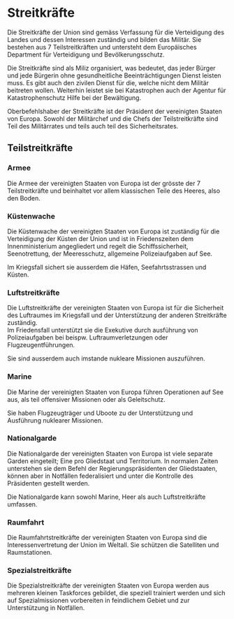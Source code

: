 # Streitkräfte
Die Streitkräfte der Union sind gemäss Verfassung für die Verteidigung des Landes und dessen Interessen zuständig und bilden das Militär. Sie bestehen aus 7 Teilstreitkräften und untersteht dem Europäisches Department für Verteidigung und Bevölkerungsschutz.   

Die Streitkräfte sind als Miliz organisiert, was bedeutet, das jeder Bürger und jede Bürgerin ohne gesundheitliche Beeinträchtigungen Dienst leisten muss. Es gibt auch den zivilen Dienst für die, welche nicht dem Militär beitreten wollen. Weiterhin leistet sie bei Katastrophen auch der Agentur für Katastrophenschutz Hilfe bei der Bewältigung.  

Oberbefehlshaber der Streitkräfte ist der Präsident der vereinigten Staaten von Europa. Sowohl der Militärchef und die Chefs der Teilstreitkräfte sind Teil des Militärrates und teils auch teil des Sicherheitsrates.  

## Teilstreitkräfte
### Armee
Die Armee der vereinigten Staaten von Europa ist der grösste der 7 Teilstreitkräfte und beinhaltet vor allem klassischen Teile des Heeres, also den Boden.   

### Küstenwache
Die Küstenwache der vereinigten Staaten von Europa ist zuständig für die Verteidigung der Küsten der Union und ist in Friedenszeiten dem Innenministerium angegliedert und regelt die Schiffssicherheit, Seenotrettung, der Meeresschutz, allgemeine Polizeiaufgaben auf See.  

Im Kriegsfall sichert sie ausserdem die Häfen, Seefahrtsstrassen und Küsten.  

### Luftstreitkräfte
Die Luftstreitkräfte der vereinigten Staaten von Europa ist für die Sicherheit des Luftraumes im Kriegsfall und der Unterstützung der anderen Streitkräfte zuständig.   
Im Friedensfall unterstützt sie die Exekutive durch ausführung von Polizeiaufgaben bei beispw. Luftraumverletzungen oder Flugzeugentführungen.  

Sie sind ausserdem auch imstande nukleare Missionen auszuführen.  
### Marine
Die Marine der vereinigten Staaten von Europa führen Operationen auf See aus, als teil offensiver Missionen oder als Geleitschutz.  

Sie haben Flugzeugträger und Uboote zu der Unterstützung und Ausführung nuklearer Missionen.  

### Nationalgarde
Die Nationalgarde der vereinigten Staaten von Europa ist viele separate Garden eingeteilt; Eine pro Gliedstaat und Territorium. In normalen Zeiten unterstehen sie dem Befehl der Regierungspräsidenten der Gliedstaaten, können aber in Notfällen federalisiert und unter die Kontrolle des Präsidenten gestellt werden.   

Die Nationalgarde kann sowohl Marine, Heer als auch Luftstreitkräfte umfassen.  

### Raumfahrt
Die Raumfahrtstreitkräfte der vereinigten Staaten von Europa sind die Interessenvertretung der Union im Weltall. Sie schützen die Satelliten und Raumstationen.  

### Spezialstreitkräfte
Die Spezialstreitkräfte der vereinigten Staaten von Europa werden aus mehreren kleinen Taskforces gebildet, die speziell trainiert werden und sich auf Spezialmissionen vorbereiten in feindlichem Gebiet und zur Unterstützung in Notfällen.  